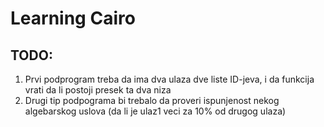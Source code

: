 # Learning Cairo

## TODO:
1. Prvi podprogram treba da ima dva ulaza dve liste ID-jeva, i da funkcija vrati da li postoji presek ta dva niza
2. Drugi tip podpograma bi trebalo da proveri ispunjenost nekog algebarskog uslova (da li je ulaz1 veci za 10% od drugog ulaza)


